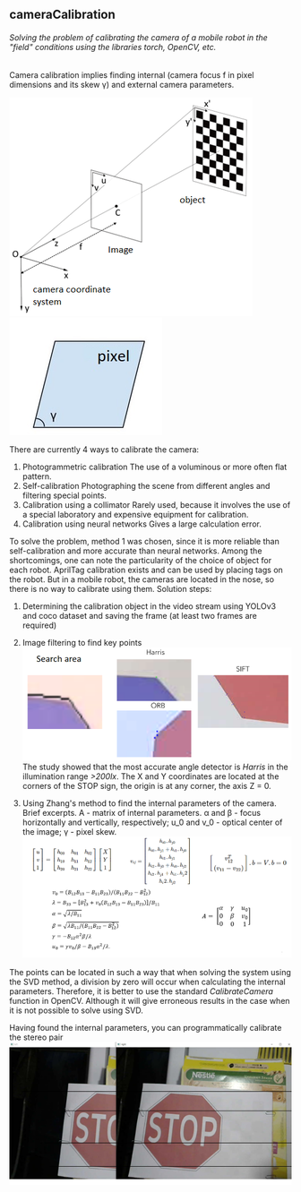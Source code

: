 ## cameraCalibration
###### Solving the problem of calibrating the camera of a mobile robot in the "field" conditions using the libraries torch, OpenCV, etc.
Camera calibration implies finding internal (camera focus f in pixel dimensions and its skew γ) and external camera parameters.

![focus](img/image11.png) ![Skew](img/image22.jpg)

There are currently 4 ways to calibrate the camera:
1. Photogrammetric calibration
    The use of a voluminous or more often flat pattern.
2. Self-calibration
     Photographing the scene from different angles and filtering special points.
3. Calibration using a collimator
    Rarely used, because it involves the use of a special laboratory and expensive equipment for calibration.
4. Calibration using neural networks
    Gives a large calculation error.


To solve the problem, method 1 was chosen, since it is more reliable than self-calibration and more accurate than neural networks. Among the shortcomings, one can note the particularity of the choice of object for each robot.
AprilTag calibration exists and can be used by placing tags on the robot. But in a mobile robot, the cameras are located in the nose, so there is no way to calibrate using them.
Solution steps:

1. Determining the calibration object in the video stream using YOLOv3 and coco dataset and saving the frame (at least two frames are required)
2. Image filtering to find key points
    ![special points](img/image44.png)
    The study showed that the most accurate angle detector is *Harris* in the illumination range *>200lx*. The X and Y coordinates are located at the corners of the STOP sign, the origin is at any corner, the axis Z = 0.

3. Using Zhang's method to find the internal parameters of the camera.
    Brief excerpts. A - matrix of internal parameters. α and β - focus horizontally and vertically, respectively; u_0 and v_0 - optical center of the image; γ - pixel skew.
    ![zhang](img/image3.png)

The points can be located in such a way that when solving the system using the SVD method, a division by zero will occur when calculating the internal parameters. Therefore, it is better to use the standard *CalibrateCamera* function in OpenCV. Although it will give erroneous results in the case when it is not possible to solve using SVD.

Having found the internal parameters, you can programmatically calibrate the stereo pair
![](img/image5.png)
